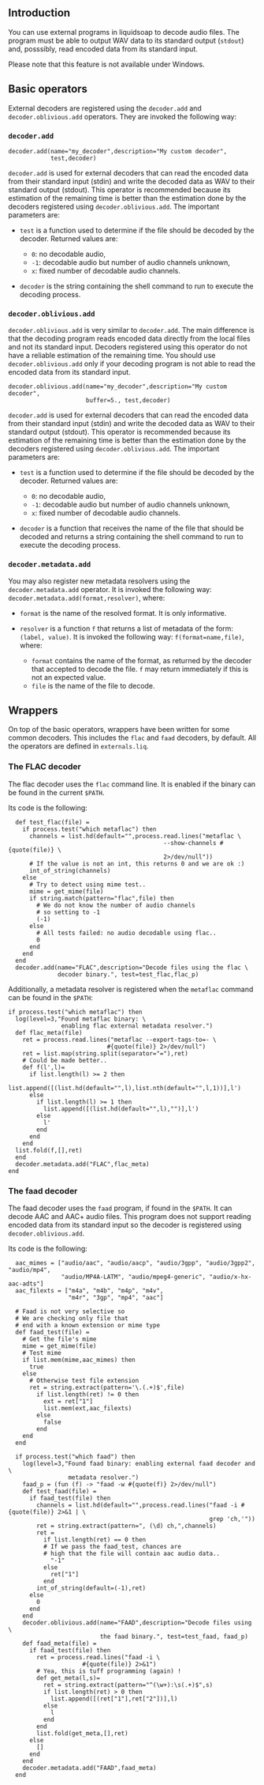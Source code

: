 ## Introduction

You can use external programs in liquidsoap to decode audio files. The program must be able to
output WAV data to its standard output (`stdout`) and, posssibly, read encoded data from its
standard input.

Please note that this feature is not available under Windows.

## Basic operators

External decoders are registered using the `decoder.add` and `decoder.oblivious.add` operators.
They are invoked the following way:

### `decoder.add`

```liquidsoap
decoder.add(name="my_decoder",description="My custom decoder",
            test,decoder)
```

`decoder.add` is used for external decoders that can read the encoded data from their standard
input (stdin) and write the decoded data as WAV to their standard output (stdout). This operator
is recommended because its estimation of the remaining time is better than the estimation done
by the decoders registered using `decoder.oblivious.add`. The important parameters are:

- `test` is a function used to determine if the file should be decoded by the decoder. Returned values are:

  - `0`: no decodable audio,
  - `-1`: decodable audio but number of audio channels unknown,
  - `x`: fixed number of decodable audio channels.

- `decoder` is the string containing the shell command to run to execute the decoding process.

### `decoder.oblivious.add`

`decoder.oblivious.add` is very similar to `decoder.add`. The main difference is that the
decoding program reads encoded data directly from the local files and not its standard input.
Decoders registered using this operator do not have a reliable estimation of the remaining
time. You should use `decoder.oblivious.add` only if your decoding program is not able
to read the encoded data from its standard input.

```liquidsoap
decoder.oblivious.add(name="my_decoder",description="My custom decoder",
                      buffer=5., test,decoder)
```

`decoder.add` is used for external decoders that can read the encoded data from their standard
input (stdin) and write the decoded data as WAV to their standard output (stdout). This operator
is recommended because its estimation of the remaining time is better than the estimation done
by the decoders registered using `decoder.oblivious.add`. The important parameters are:

- `test` is a function used to determine if the file should be decoded by the decoder. Returned values are:

  - `0`: no decodable audio,
  - `-1`: decodable audio but number of audio channels unknown,
  - `x`: fixed number of decodable audio channels.

- `decoder` is a function that receives the name of the file that should be decoded and returns a string containing the shell command to run to execute the decoding process.

### `decoder.metadata.add`

You may also register new metadata resolvers using the `decoder.metadata.add` operator. It is invoked the
following way: `decoder.metadata.add(format,resolver)`, where:

- `format` is the name of the resolved format. It is only informative.
- `resolver` is a function `f` that returns a list of metadata of the form: `(label, value)`. It is invoked the following way: `f(format=name,file)`, where:

  - `format` contains the name of the format, as returned by the decoder that accepted to decode the file. `f` may return immediately if this is not an expected value.
  - `file` is the name of the file to decode.

## Wrappers

On top of the basic operators, wrappers have been written for some common decoders. This includes the `flac` and
`faad` decoders, by default. All the operators are defined in `externals.liq`.

### The FLAC decoder

The flac decoder uses the `flac` command line. It is enabled if the binary can be found in the current `$PATH`.

Its code is the following:

```liquidsoap
  def test_flac(file) =
    if process.test("which metaflac") then
      channels = list.hd(default="",process.read.lines("metaflac \
                                            --show-channels #{quote(file)} \
                                            2>/dev/null"))
      # If the value is not an int, this returns 0 and we are ok :)
      int_of_string(channels)
    else
      # Try to detect using mime test..
      mime = get_mime(file)
      if string.match(pattern="flac",file) then
        # We do not know the number of audio channels
        # so setting to -1
        (-1)
      else
        # All tests failed: no audio decodable using flac..
        0
      end
    end
  end
  decoder.add(name="FLAC",description="Decode files using the flac \
              decoder binary.", test=test_flac,flac_p)
```

Additionally, a metadata resolver is registered when the `metaflac` command can be found in the `$PATH`:

```liquidsoap
if process.test("which metaflac") then
  log(level=3,"Found metaflac binary: \
               enabling flac external metadata resolver.")
  def flac_meta(file)
    ret = process.read.lines("metaflac --export-tags-to=- \
                            #{quote(file)} 2>/dev/null")
    ret = list.map(string.split(separator="="),ret)
    # Could be made better..
    def f(l',l)=
      if list.length(l) >= 2 then
        list.append([(list.hd(default="",l),list.nth(default="",l,1))],l')
      else
        if list.length(l) >= 1 then
          list.append([(list.hd(default="",l),"")],l')
        else
          l'
        end
      end
    end
  list.fold(f,[],ret)
  end
  decoder.metadata.add("FLAC",flac_meta)
end
```

### The faad decoder

The faad decoder uses the `faad` program, if found in the `$PATH`.
It can decode AAC and AAC+ audio files. This program does not support
reading encoded data from its standard input so the decoder is
registered using `decoder.oblivious.add`.

Its code is the following:

```liquidsoap
  aac_mimes = ["audio/aac", "audio/aacp", "audio/3gpp", "audio/3gpp2", "audio/mp4",
               "audio/MP4A-LATM", "audio/mpeg4-generic", "audio/x-hx-aac-adts"]
  aac_filexts = ["m4a", "m4b", "m4p", "m4v",
                 "m4r", "3gp", "mp4", "aac"]

  # Faad is not very selective so
  # We are checking only file that
  # end with a known extension or mime type
  def faad_test(file) =
    # Get the file's mime
    mime = get_mime(file)
    # Test mime
    if list.mem(mime,aac_mimes) then
      true
    else
      # Otherwise test file extension
      ret = string.extract(pattern='\.(.+)$',file)
        if list.length(ret) != 0 then
          ext = ret["1"]
          list.mem(ext,aac_filexts)
        else
          false
        end
    end
  end

  if process.test("which faad") then
    log(level=3,"Found faad binary: enabling external faad decoder and \
                 metadata resolver.")
    faad_p = (fun (f) -> "faad -w #{quote(f)} 2>/dev/null")
    def test_faad(file) =
      if faad_test(file) then
        channels = list.hd(default="",process.read.lines("faad -i #{quote(file)} 2>&1 | \
                                                         grep 'ch,'"))
        ret = string.extract(pattern=", (\d) ch,",channels)
        ret =
          if list.length(ret) == 0 then
          # If we pass the faad_test, chances are
          # high that the file will contain aac audio data..
            "-1"
          else
            ret["1"]
          end
        int_of_string(default=(-1),ret)
      else
        0
      end
    end
    decoder.oblivious.add(name="FAAD",description="Decode files using \
                          the faad binary.", test=test_faad, faad_p)
    def faad_meta(file) =
      if faad_test(file) then
        ret = process.read.lines("faad -i \
                     #{quote(file)} 2>&1")
        # Yea, this is tuff programming (again) !
        def get_meta(l,s)=
          ret = string.extract(pattern="^(\w+):\s(.+)$",s)
          if list.length(ret) > 0 then
            list.append([(ret["1"],ret["2"])],l)
          else
            l
          end
        end
        list.fold(get_meta,[],ret)
      else
        []
      end
    end
    decoder.metadata.add("FAAD",faad_meta)
  end
```
